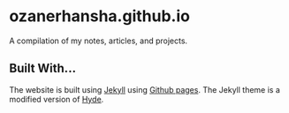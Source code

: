 # ozanerhansha.github.io
A compilation of my notes, articles, and projects.

## Built With...
The website is built using [Jekyll](https://jekyllrb.com) using [Github pages](https://pages.github.com). The Jekyll theme is a modified version of [Hyde](https://github.com/poole/hyde).